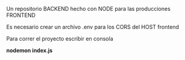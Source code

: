 Un repositorio BACKEND hecho con NODE para las producciones FRONTEND

Es necesario crear un archivo .env para los CORS del HOST frontend

Para correr el proyecto escribir en consola

**nodemon index.js** 